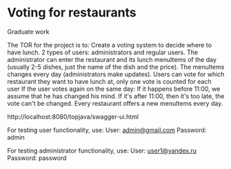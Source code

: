 # Voting for restaurants
Graduate work

The TOR for the project is to:
Create a voting system to decide where to have lunch.
2 types of users: administrators and regular users.
The administrator can enter the restaurant and its lunch menuItems of the day (usually 2-5 dishes, just the name of the dish and the price).
The menuItems changes every day (administrators make updates).
Users can vote for which restaurant they want to have lunch at,
only one vote is counted for each user
If the user votes again on the same day:
If it happens before 11:00, we assume that he has changed his mind.
If it's after 11:00, then it's too late, the vote can't be changed.
Every restaurant offers a new menuItems every day.

http://localhost:8080/topjava/swagger-ui.html

For testing user functionality, use:
User: admin@gmail.com
Password: admin

For testing administrator functionality, use:
User: user1@yandex.ru
Password: password
